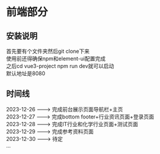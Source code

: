<h1>前端部分</h1>
<h2>安装说明</h2>
首先要有个文件夹然后git clone下来<br>
使用前还得确保npm和element-ui配置完成<br>
之后cd vue3-project npm run dev就可以启动<br>
默认地址是8080<br>

<h2>时间线</h2>
2023-12-26 ---> 完成前台展示页面导航栏+主页<br>
2023-12-27 ---> 完成bottom footer+行业资讯页面+登录页面<br>
2023-12-28 ---> 完成IT行业和化学行业页面+测试页面<br>
2023-12-29 ---> 完成参考资料页面<br>
2023-12-30 ---> 待定<br>
...
